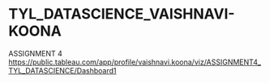 # TYL_DATASCIENCE_VAISHNAVI-KOONA
ASSIGNMENT 4
https://public.tableau.com/app/profile/vaishnavi.koona/viz/ASSIGNMENT4_TYL_DATASCIENCE/Dashboard1
